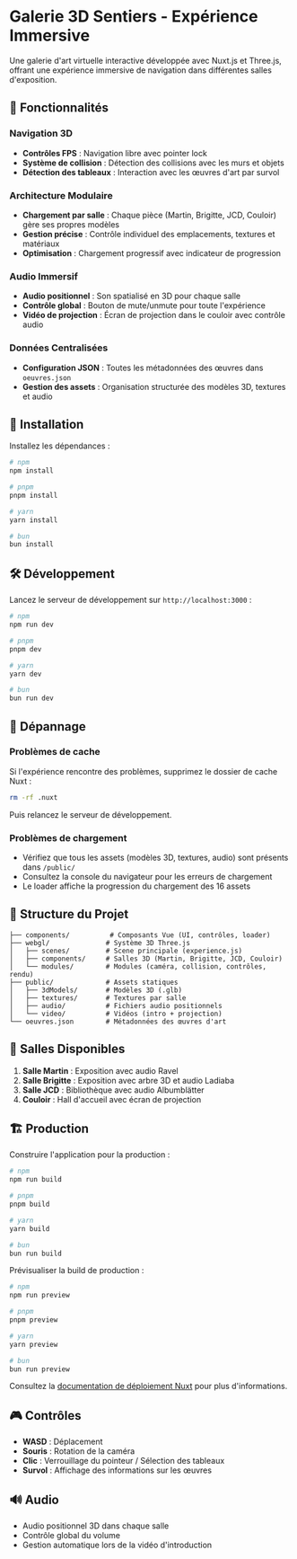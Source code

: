 # Galerie 3D Sentiers - Expérience Immersive

Une galerie d'art virtuelle interactive développée avec Nuxt.js et Three.js, offrant une expérience immersive de navigation dans différentes salles d'exposition.

## 🎨 Fonctionnalités

### Navigation 3D
- **Contrôles FPS** : Navigation libre avec pointer lock
- **Système de collision** : Détection des collisions avec les murs et objets
- **Détection des tableaux** : Interaction avec les œuvres d'art par survol

### Architecture Modulaire
- **Chargement par salle** : Chaque pièce (Martin, Brigitte, JCD, Couloir) gère ses propres modèles
- **Gestion précise** : Contrôle individuel des emplacements, textures et matériaux
- **Optimisation** : Chargement progressif avec indicateur de progression

### Audio Immersif
- **Audio positionnel** : Son spatialisé en 3D pour chaque salle
- **Contrôle global** : Bouton de mute/unmute pour toute l'expérience
- **Vidéo de projection** : Écran de projection dans le couloir avec contrôle audio

### Données Centralisées
- **Configuration JSON** : Toutes les métadonnées des œuvres dans `oeuvres.json`
- **Gestion des assets** : Organisation structurée des modèles 3D, textures et audio

## 🚀 Installation

Installez les dépendances :

```bash
# npm
npm install

# pnpm
pnpm install

# yarn
yarn install

# bun
bun install
```

## 🛠 Développement

Lancez le serveur de développement sur `http://localhost:3000` :

```bash
# npm
npm run dev

# pnpm
pnpm dev

# yarn
yarn dev

# bun
bun run dev
```

## 🔧 Dépannage

### Problèmes de cache
Si l'expérience rencontre des problèmes, supprimez le dossier de cache Nuxt :

```bash
rm -rf .nuxt
```

Puis relancez le serveur de développement.

### Problèmes de chargement
- Vérifiez que tous les assets (modèles 3D, textures, audio) sont présents dans `/public/`
- Consultez la console du navigateur pour les erreurs de chargement
- Le loader affiche la progression du chargement des 16 assets

## 📁 Structure du Projet

```
├── components/          # Composants Vue (UI, contrôles, loader)
├── webgl/              # Système 3D Three.js
│   ├── scenes/         # Scene principale (experience.js)
│   ├── components/     # Salles 3D (Martin, Brigitte, JCD, Couloir)
│   └── modules/        # Modules (caméra, collision, contrôles, rendu)
├── public/             # Assets statiques
│   ├── 3dModels/       # Modèles 3D (.glb)
│   ├── textures/       # Textures par salle
│   ├── audio/          # Fichiers audio positionnels
│   └── video/          # Vidéos (intro + projection)
└── oeuvres.json        # Métadonnées des œuvres d'art
```

## 🎯 Salles Disponibles

1. **Salle Martin** : Exposition avec audio Ravel
2. **Salle Brigitte** : Exposition avec arbre 3D et audio Ladiaba
3. **Salle JCD** : Bibliothèque avec audio Albumblätter
4. **Couloir** : Hall d'accueil avec écran de projection

## 🏗 Production

Construire l'application pour la production :

```bash
# npm
npm run build

# pnpm
pnpm build

# yarn
yarn build

# bun
bun run build
```

Prévisualiser la build de production :

```bash
# npm
npm run preview

# pnpm
pnpm preview

# yarn
yarn preview

# bun
bun run preview
```

Consultez la [documentation de déploiement Nuxt](https://nuxt.com/docs/getting-started/deployment) pour plus d'informations.

## 🎮 Contrôles

- **WASD** : Déplacement
- **Souris** : Rotation de la caméra
- **Clic** : Verrouillage du pointeur / Sélection des tableaux
- **Survol** : Affichage des informations sur les œuvres

## 🔊 Audio

- Audio positionnel 3D dans chaque salle
- Contrôle global du volume
- Gestion automatique lors de la vidéo d'introduction
